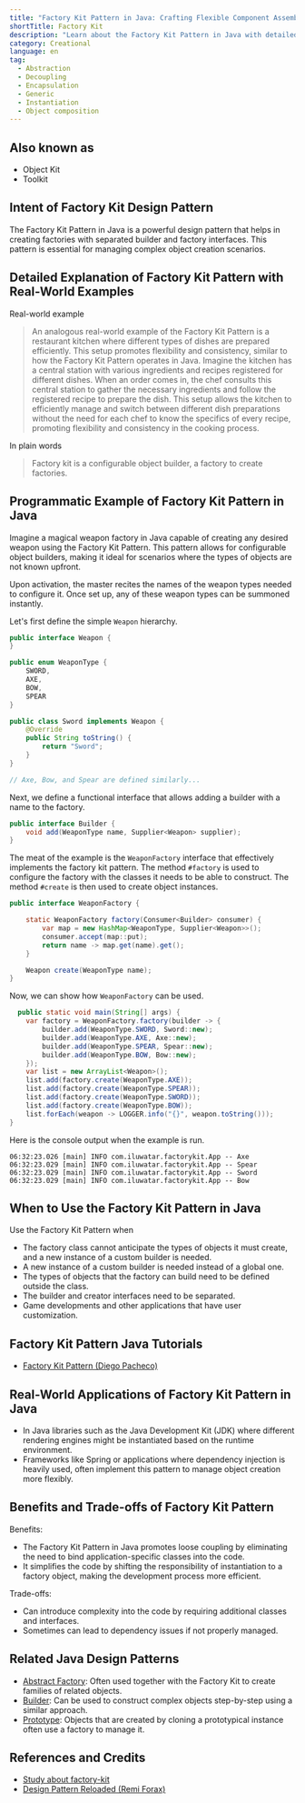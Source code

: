 ```yaml
---
title: "Factory Kit Pattern in Java: Crafting Flexible Component Assemblies"
shortTitle: Factory Kit
description: "Learn about the Factory Kit Pattern in Java with detailed explanations, real-world examples, and practical applications. Improve your Java skills with our comprehensive guide."
category: Creational
language: en
tag:
  - Abstraction
  - Decoupling
  - Encapsulation
  - Generic
  - Instantiation
  - Object composition
---
```


## Also known as

* Object Kit
* Toolkit

## Intent of Factory Kit Design Pattern

The Factory Kit Pattern in Java is a powerful design pattern that helps in creating factories with separated builder and factory interfaces. This pattern is essential for managing complex object creation scenarios.

## Detailed Explanation of Factory Kit Pattern with Real-World Examples

Real-world example

> An analogous real-world example of the Factory Kit Pattern is a restaurant kitchen where different types of dishes are prepared efficiently. This setup promotes flexibility and consistency, similar to how the Factory Kit Pattern operates in Java. Imagine the kitchen has a central station with various ingredients and recipes registered for different dishes. When an order comes in, the chef consults this central station to gather the necessary ingredients and follow the registered recipe to prepare the dish. This setup allows the kitchen to efficiently manage and switch between different dish preparations without the need for each chef to know the specifics of every recipe, promoting flexibility and consistency in the cooking process.

In plain words

> Factory kit is a configurable object builder, a factory to create factories.

## Programmatic Example of Factory Kit Pattern in Java

Imagine a magical weapon factory in Java capable of creating any desired weapon using the Factory Kit Pattern. This pattern allows for configurable object builders, making it ideal for scenarios where the types of objects are not known upfront.

Upon activation, the master recites the names of the weapon types needed to configure it. Once set up, any of these weapon types can be summoned instantly.

Let's first define the simple `Weapon` hierarchy.

```java
public interface Weapon {
}

public enum WeaponType {
    SWORD,
    AXE,
    BOW,
    SPEAR
}

public class Sword implements Weapon {
    @Override
    public String toString() {
        return "Sword";
    }
}

// Axe, Bow, and Spear are defined similarly...
```

Next, we define a functional interface that allows adding a builder with a name to the factory.

```java
public interface Builder {
    void add(WeaponType name, Supplier<Weapon> supplier);
}
```

The meat of the example is the `WeaponFactory` interface that effectively implements the factory kit pattern. The method `#factory` is used to configure the factory with the classes it needs to be able to construct. The method `#create` is then used to create object instances.

```java
public interface WeaponFactory {

    static WeaponFactory factory(Consumer<Builder> consumer) {
        var map = new HashMap<WeaponType, Supplier<Weapon>>();
        consumer.accept(map::put);
        return name -> map.get(name).get();
    }

    Weapon create(WeaponType name);
}
```

Now, we can show how `WeaponFactory` can be used.

```java
  public static void main(String[] args) {
    var factory = WeaponFactory.factory(builder -> {
        builder.add(WeaponType.SWORD, Sword::new);
        builder.add(WeaponType.AXE, Axe::new);
        builder.add(WeaponType.SPEAR, Spear::new);
        builder.add(WeaponType.BOW, Bow::new);
    });
    var list = new ArrayList<Weapon>();
    list.add(factory.create(WeaponType.AXE));
    list.add(factory.create(WeaponType.SPEAR));
    list.add(factory.create(WeaponType.SWORD));
    list.add(factory.create(WeaponType.BOW));
    list.forEach(weapon -> LOGGER.info("{}", weapon.toString()));
}
```

Here is the console output when the example is run.

```
06:32:23.026 [main] INFO com.iluwatar.factorykit.App -- Axe
06:32:23.029 [main] INFO com.iluwatar.factorykit.App -- Spear
06:32:23.029 [main] INFO com.iluwatar.factorykit.App -- Sword
06:32:23.029 [main] INFO com.iluwatar.factorykit.App -- Bow
```

## When to Use the Factory Kit Pattern in Java

Use the Factory Kit Pattern when

* The factory class cannot anticipate the types of objects it must create, and a new instance of a custom builder is needed.
* A new instance of a custom builder is needed instead of a global one.
* The types of objects that the factory can build need to be defined outside the class.
* The builder and creator interfaces need to be separated.
* Game developments and other applications that have user customization.

## Factory Kit Pattern Java Tutorials

* [Factory Kit Pattern (Diego Pacheco)](https://diego-pacheco.medium.com/factory-kit-pattern-66d5ccb0c405)

## Real-World Applications of Factory Kit Pattern in Java

* In Java libraries such as the Java Development Kit (JDK) where different rendering engines might be instantiated based on the runtime environment.
* Frameworks like Spring or applications where dependency injection is heavily used, often implement this pattern to manage object creation more flexibly.

## Benefits and Trade-offs of Factory Kit Pattern

Benefits:

* The Factory Kit Pattern in Java promotes loose coupling by eliminating the need to bind application-specific classes into the code.
* It simplifies the code by shifting the responsibility of instantiation to a factory object, making the development process more efficient.

Trade-offs:

* Can introduce complexity into the code by requiring additional classes and interfaces.
* Sometimes can lead to dependency issues if not properly managed.

## Related Java Design Patterns

* [Abstract Factory](https://java-design-patterns.com/patterns/abstract-factory/): Often used together with the Factory Kit to create families of related objects.
* [Builder](https://java-design-patterns.com/patterns/builder/): Can be used to construct complex objects step-by-step using a similar approach.
* [Prototype](https://java-design-patterns.com/patterns/prototype/): Objects that are created by cloning a prototypical instance often use a factory to manage it.

## References and Credits

* [Study about factory-kit](https://runtimehub.com/p/jdp@20240509:factory-kit/)
* [Design Pattern Reloaded (Remi Forax)](https://www.youtube.com/watch?v=-k2X7guaArU)
